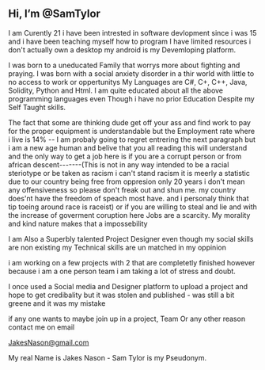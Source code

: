 Hi, I’m @SamTylor 
-----------------
I am Curently 21 i have been intrested in software devlopment since i was 15 and i have been teaching myself how to program 
I have limited resources i don't actually own a desktop my android is my Devemloping platform.

I was born to a uneducated Family that worrys more about fighting and praying.
I was born with a social anxiety disorder in a thir world with little to no access to work or oppertunitys 
My Languages are C#, C+, C++, Java, Solidity, Python and Html.
I am quite educated about all the above programming languages even Though i 
have no prior Education Despite my Self Taught skills.

The fact that some are thinking dude get off your ass and find work to pay for the proper 
equipment is understandable but the Employment rate where i live is 14%
-- I am probaly going to regret entrering the next paragraph but i am a new age human and 
belive that you all reading this will understand 
and the only way to 
get a job here is if you are a corrupt person or from african descent-------(This is not in any way intended to be a racial steriotype  or be taken as racism i 
can't stand racism it is meerly a statistic due to our country being free from oppresion only 20 years i don't mean any offensiveness 
so please don't freak out and shun me. my country does'nt have the  freedom of speach most have. and i personaly think that tip toeing around race is raceist)
or if you are willing to steal and lie and with the increase of goverment coruption here Jobs are a scarcity.
My morality and kind nature makes that a impossebility 

I am Also a Superbly talented Project Designer even though my social skills are non existing 
my Technical skills are un matched in my oppinion

i am working on a few projects with 2 that are completetly finished however because i am a one person team 
i am taking a lot of stress and doubt.

I once used a Social media and Designer platform to upload a project and hope to get credibality but it was 
stolen and published - was still a bit greene and it was my mistake

if any one wants to maybe join up in a project, Team Or any other reason contact me on email 

JakesNason@gmail.com 

My real Name is Jakes Nason - Sam Tylor is my Pseudonym.
